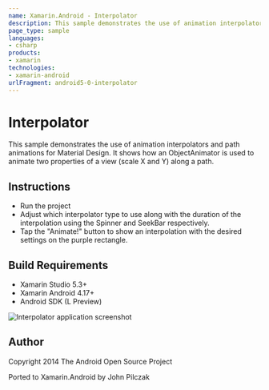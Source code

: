 ```yaml
---
name: Xamarin.Android - Interpolator
description: This sample demonstrates the use of animation interpolators and path animations for Material Design. It shows how an ObjectAnimator is used to...
page_type: sample
languages:
- csharp
products:
- xamarin
technologies:
- xamarin-android
urlFragment: android5-0-interpolator
---
```

# Interpolator

This sample demonstrates the use of animation interpolators and path animations for Material Design. It shows how an ObjectAnimator is used to animate two properties of a view (scale X and Y) along a path.

## Instructions

* Run the project
* Adjust which interpolator type to use along with the duration of the interpolation using the Spinner and SeekBar respectively.
* Tap the "Animate!" button to show an interpolation with the desired settings on the purple rectangle.

## Build Requirements
* Xamarin Studio 5.3+
* Xamarin Android 4.17+
* Android SDK (L Preview)

![Interpolator application screenshot](Screenshots/After.png "Interpolator application screenshot")

## Author 
Copyright 2014 The Android Open Source Project

Ported to Xamarin.Android by John Pilczak
